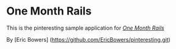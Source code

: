 # One Month Rails

This is the pinteresting sample application for
[*One Month Rails*](http://onemonthrails.com)

By [Eric Bowers] (https://github.com/EricBowers/pinteresting.git)